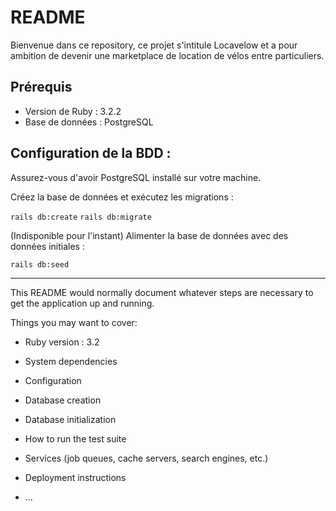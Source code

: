 # README

Bienvenue dans ce repository, ce projet s'intitule Locavelow et a pour ambition de devenir une marketplace de location de vélos entre particuliers.

## Prérequis
- Version de Ruby : 3.2.2
- Base de données : PostgreSQL

## Configuration de la BDD :

Assurez-vous d'avoir PostgreSQL installé sur votre machine.

Créez la base de données et exécutez les migrations :

`rails db:create`
`rails db:migrate`

(Indisponible pour l'instant) Alimenter la base de données avec des données initiales :

`rails db:seed`

<hr>

This README would normally document whatever steps are necessary to get the
application up and running.

Things you may want to cover:

* Ruby version : 3.2

* System dependencies

* Configuration

* Database creation

* Database initialization

* How to run the test suite

* Services (job queues, cache servers, search engines, etc.)

* Deployment instructions

* ...

